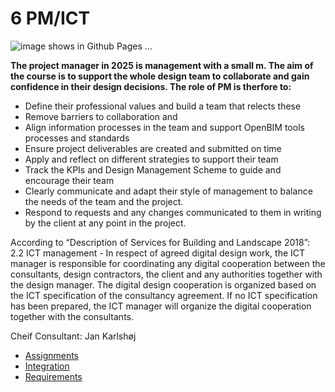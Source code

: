 # 6 PM/ICT
![image shows in Github Pages ...](/41936/img/PMICT.jpg)

**The project manager in 2025 is management with a small m. The aim of the course is to support the whole design team to collaborate and gain confidence in their design decisions. The role of PM is therfore to:**
* Define their professional values and build a team that relects these
* Remove barriers to collaboration and
* Align information processes in the team and support OpenBIM tools processes and standards
* Ensure project deliverables are created and submitted on time
* Apply and reflect on different strategies to support their team
* Track the KPIs and Design Management Scheme to guide and encourage their team
* Clearly communicate and adapt their style of management to balance the needs of the team and the project.
* Respond to requests and any changes communicated to them in writing by the client at any point in the project.

According to “Description of Services for Building and Landscape 2018”: 2.2 ICT management -  In respect of agreed digital design work, the ICT manager is responsible for coordinating any digital cooperation between the consultants, design contractors, the client and any authorities together with the design manager. The digital design cooperation is organized based on the ICT specification of the consultancy agreement. If no ICT specification has been prepared, the ICT manager will organize the digital cooperation together with the consultants.

Cheif Consultant: Jan Karlshøj


* [Assignments](/41936/Roles/PM-ICT/Assignments)
* [Integration](/41936/Roles/PM-ICT/Integration)
* [Requirements](/41936/Roles/PM-ICT/Reqs)
